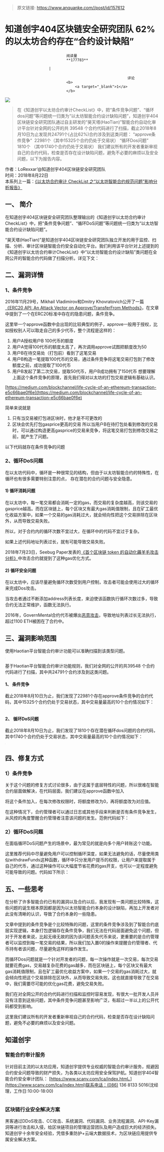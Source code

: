 > 原文链接: https://www.anquanke.com//post/id/157612 


# 知道创宇404区块链安全研究团队 62%的以太坊合约存在“合约设计缺陷”


                                阅读量   
                                **177783**
                            
                        |
                        
                                                            评论
                                <b>
                                    <a target="_blank">1</a>
                                </b>
                                                                                    



[![](https://p2.ssl.qhimg.com/dm/1024_449_/t01e3b5151798a88d48.jpg)](https://p2.ssl.qhimg.com/dm/1024_449_/t01e3b5151798a88d48.jpg)

> 在《知道创宇以太坊合约审计CheckList》中，把“条件竞争问题”、“循环dos问题”等问题统一归类为“以太坊智能合约设计缺陷问题”，知道创宇404区块链安全研究团队通过自主研发的“昊天塔(HaoTian)”智能合约自动化审计平台针对全网的公开的共 39548 个合约代码进行了扫描，截止2018年8月10日为止发现共24791个(占比62%)合约涉及到这类问题：
“approve条件竞争“  22981个（其中15325个合约仍处于交易状）
“循环Dos问题”      1810个 （其中1740个合约仍处于交易状）
我们建议所有的开发者重新审视自己的合约代码，检查是否存在设计缺陷问题，避免不必要的麻烦以及安全问题，以下为报告内容。

作者：LoRexxar’@知道创宇404区块链安全研究团队<br>
时间：2018年8月22日<br>
本系列上一篇：[《以太坊合约审计 CheckList 之“以太坊智能合约规范问题”影响分析报告》](https://paper.seebug.org/663/)



## 一、 简介

在知道创宇404区块链安全研究团队整理输出的《知道创宇以太坊合约审计CheckList》中，把“条件竞争问题”、“循环DoS问题”等问题统一归类为“以太坊智能合约设计缺陷问题”。

“昊天塔(HaoTian)”是知道创宇404区块链安全研究团队独立开发的用于监控、扫描、分析、审计区块链智能合约安全自动化平台。我们利用该平台针对上述提到的《知道创宇以太坊合约审计CheckList》中“以太坊智能合约设计缺陷”类问题在全网公开的智能合约代码做了扫描分析。详见下文：



## 二、漏洞详情

### 1、条件竞争

2016年11月29号，Mikhail Vladimirov和Dmitry Khovratovich公开了一篇[《ERC20 API: An Attack Vector on Approve/TransferFrom Methods》](https://docs.google.com/document/d/1YLPtQxZu1UAvO9cZ1O2RPXBbT0mooh4DYKjA_jp-RLM/edit)，在文章中提到了一个在ERC20标准中存在的隐患问题，条件竞争。

这里举一个approve函数中会出现的比较典型的例子，approve一般用于授权，比如授权别人可以取走自己的多少代币，整个流程是这样的：
1. 用户A授权用户B 100代币的额度
1. 用户A觉得100代币的额度太高了，再次调用approve试图把额度改为50
1. 用户B在待交易处（打包前）看到了这笔交易
1. 用户B构造一笔提取100代币的交易，通过条件竞争将这笔交易打包到了修改额度之前，成功提取了100代币
1. 用户B发起了第二次交易，提取50代币，用户B成功拥有了150代币
想要理解上面这个条件竞争的原理，首先我们得对以太坊的打包交易逻辑有基础认识。

[https://medium.com/blockchannel/life-cycle-of-an-ethereum-transaction-e5c66bae0f6e](https://medium.com/blockchannel/life-cycle-of-an-ethereum-transaction-e5c66bae0f6e)

简单来说就是
1. 只有当交易被打包进区块时，他才是不可更改的
1. 区块会优先打包gasprice更高的交易
所以当用户B在待打包处看到修改的交易时，可以通过构造更高gasprice的交易来竞争，将这笔交易打包到修改交易之前，就产生了问题。

以下代码就存在条件竞争的问题

### 2、循环DoS问题

在以太坊代码中，循环是一种很常见的结构，但由于以太坊智能合约的特殊性，在循环也有很多需要特别注意的点， 存在潜在的合约问题与安全隐患。

#### 1) 循环消耗问题

在以太坊中，每一笔交易都会消耗一定的gas，而交易的复杂度越高，则该交易的gasprice越高。而在区块链上，每个区块又有最大gas消耗值限制，且在矿工最优化收益方案中，如果一个交易的gas消耗过大，就会倾向性把这个交易排除在区块外，从而导致交易失败。

所以，对于合约内的循环次数不宜过大，在循环中的代码不宜过于复杂。

如果上述代码地址列表过长，就有可能导致交易失败。

2018年7月23日，Seebug Paper发表的[《首个区块链 token 的自动化薅羊毛攻击分析》](https://paper.seebug.org/646/)中攻击合约就提到了这种gas优化方式。

#### 2) 循环安全问题

在以太坊中，应该尽量避免循环次数受到用户控制，攻击者可能会使用过大的循环来完成Dos攻击。

当攻击者通过不断添加address列表长度，来迫使该函数执行循环次数过多，导致合约无法正常维护，函数无法执行。

2016年，GovernMental合约代币被爆出[恶意攻击](https://www.reddit.com/r/ethereum/comments/4ghzhv/governmentals_1100_eth_jackpot_payout_is_stuck/)，导致地址列表过长无法执行，超过1100 ETH被困在了合约中。



## 三、漏洞影响范围

使用Haotian平台智能合约审计功能可以准确扫描到该类型问题。

[![](data:image/png;base64,iVBORw0KGgoAAAANSUhEUgAAAAEAAAABCAYAAAAfFcSJAAAAAXNSR0IArs4c6QAAAARnQU1BAACxjwv8YQUAAAAJcEhZcwAADsQAAA7EAZUrDhsAAAANSURBVBhXYzh8+PB/AAffA0nNPuCLAAAAAElFTkSuQmCC)](https://images.seebug.org/content/images/2018/08/c63785fc-2dbf-4049-acd0-a981c33afbc0.png-w331s)

基于Haotian平台智能合约审计功能规则，我们对全网的公开的共39548 个合约代码进行了扫描，其中共24791个合约涉及到这类问题。

#### 1、 条件竞争

截止2018年8月10日为止，我们发现了22981个存在approve条件竞争的合约代码，其中15325个合约仍处于交易状态，其中交易量最高的10个合约情况如下：

[![](data:image/png;base64,iVBORw0KGgoAAAANSUhEUgAAAAEAAAABCAYAAAAfFcSJAAAAAXNSR0IArs4c6QAAAARnQU1BAACxjwv8YQUAAAAJcEhZcwAADsQAAA7EAZUrDhsAAAANSURBVBhXYzh8+PB/AAffA0nNPuCLAAAAAElFTkSuQmCC)](https://images.seebug.org/content/images/2018/08/4297ee8d-d423-4339-bac9-2906adac868e.png-w331s)

#### 2、 循环DoS问题

截止2018年8月10日为止，我们发现了1810个存在潜在循环dos问题的合约代码，其中1740个合约仍处于交易状态，其中交易量最高的10个合约情况如下：

[![](data:image/png;base64,iVBORw0KGgoAAAANSUhEUgAAAAEAAAABCAYAAAAfFcSJAAAAAXNSR0IArs4c6QAAAARnQU1BAACxjwv8YQUAAAAJcEhZcwAADsQAAA7EAZUrDhsAAAANSURBVBhXYzh8+PB/AAffA0nNPuCLAAAAAElFTkSuQmCC)](https://images.seebug.org/content/images/2018/08/73b69ced-3f9f-4032-b625-9288f92b3aae.png-w331s)



## 四、修复方式

### 1）条件竞争

关于这个问题的修复方式讨论很多，由于这属于底层特性的问题，所以很难在智能合约层面做解决，在代码层面，我们建议在approve函数中加入

将这个条件加入，在每次修改权限时，将额度修改为0，再将额度改为对应值。

在这种情况下，合约管理者可以通过日志或其他手段来判断是否有条件竞争发生，从风控的角度警醒合约管理者注意该问题的发生。范例代码如下：

### 2）循环DoS问题

在面临循环DoS问题产生的场景中，最为常见的就是向多个用户转账这个功能。

这里推荐代码中尽量避免用户可以控制循环深度，如果无法避免的话，尽量使用类似withdrawFunds这种函数，循环中只分发用户提币的权限，让用户来提取属于自己的代币，通过这种操作可以大幅度节省花费的gas开支，也可以一定程度避免可能导致的问题。代码如下所示：



## 五、一些思考

在分析了许多智能合约已有的漏洞以及合约以后，我发现有一类问题比较特殊，这些问题的诞生根本原因都是因为以太坊智能合约本身的设计缺陷，再加上开发者对此没有清晰的认识，导致了合约本身的一些隐患。

文章中提到的条件竞争是个比较特殊的问题，这里的条件竞争涉及到了智能合约底层实现逻辑，本身打包逻辑存在条件竞争，我们无法在代码层面避免这个问题，但对于开发者来说，比起无缘无故的因为该问题丢失代币来说，更重要的是合约管理者可以监控到每一笔交易的结果，所以我们加入置0的操作来提醒合约管理者、代币持有者该问题，尽量避免这样的操作发生。

而循环Dos问题就是一个针对开发者的问题，每一次操作就是一次交易，每次交易就要花费gas，交易越复杂花费的gas越多，而在区块链上，每个区块又有最大gas消耗值限制，且在矿工最优化收益方案中，如果一个交易的gas消耗过大，就会倾向性把这个交易排除在区块外，从而导致交易失败。这也就直接导致了在交易中，我们需要尽可能的优化gas花费，避免交易失败。

我们在对全网公开的合约代码进行扫描和监控时容易发现，有很大一批开发人员并没有注意到这些问题，其中条件竞争问题甚至影响广泛，有超过一半以上的公开代码都受到影响。

这里我们建议所有的开发者重新审视自己的合约代码，检查是否存在设计缺陷问题，避免不必要的麻烦以及安全问题。



## 知道创宇

### 智能合约审计服务

针对目前主流的以太坊应用，知道创宇提供专业权威的智能合约审计服务，规避因合约安全问题导致的财产损失，为各类以太坊应用安全保驾护航。知道创宇404智能合约安全审计团队： [https://www.scanv.com/lca/index.html。](https://www.scanv.com/lca/index.html)联系电话：(086) 136 8133 5016(沈经理，工作日:10:00-18:00)

[![](data:image/png;base64,iVBORw0KGgoAAAANSUhEUgAAAAEAAAABCAYAAAAfFcSJAAAAAXNSR0IArs4c6QAAAARnQU1BAACxjwv8YQUAAAAJcEhZcwAADsQAAA7EAZUrDhsAAAANSURBVBhXYzh8+PB/AAffA0nNPuCLAAAAAElFTkSuQmCC)](https://images.seebug.org/content/images/2018/08/3adb8e66-32a1-441c-9c6b-4c34e28551a8.png-w331s)

### 区块链行业安全解决方案

黑客通过DDoS攻击、CC攻击、系统漏洞、代码漏洞、业务流程漏洞、API-Key漏洞等进行攻击和入侵，给区块链项目的管理运营团队及用户造成巨大的经济损失。知道创宇十余年安全经验，凭借多重防护+云端大数据技术，为区块链应用提供专属安全解决方案。

[![](data:image/png;base64,iVBORw0KGgoAAAANSUhEUgAAAAEAAAABCAYAAAAfFcSJAAAAAXNSR0IArs4c6QAAAARnQU1BAACxjwv8YQUAAAAJcEhZcwAADsQAAA7EAZUrDhsAAAANSURBVBhXYzh8+PB/AAffA0nNPuCLAAAAAElFTkSuQmCC)](https://images.seebug.org/content/images/2018/08/bbd55d7f-3bdd-410b-b269-50d0fa82b3ed.png-w331s)
